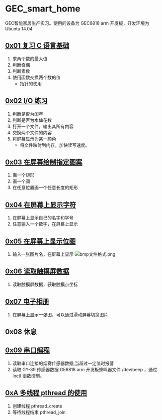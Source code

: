 # GEC_smart_home

GEC智能家居生产实习。使用的设备为 GEC6818 arm 开发板，开发环境为 Ubuntu 14.04

## [0x01 复习 C 语言基础](https://github.com/cxyzzz/GEC_smart_home/tree/master/day_1)

1. 求两个数的最大值
2. 判断奇偶
3. 判断素数
4. 使用函数交换两个数的值
    - 指针的使用

## [0x02 I/O 练习](https://github.com/cxyzzz/GEC_smart_home/tree/master/day_2)

1. 判断是否为闰年
2. 判断是否为水仙花数
3. 打开一个文件。输出其所有内容
4. 交换两个文件的内容
5. 将屏幕显示为某一颜色
    - 将文件映射到内存，加快读写速度。

## [0x03 在屏幕绘制指定图案](https://github.com/cxyzzz/GEC_smart_home/tree/master/day_3)

1. 画一个矩形
2. 画一个圆
3. 在任意位置画一个任意长度的矩形

## [0x04 在屏幕上显示字符](https://github.com/cxyzzz/GEC_smart_home/tree/master/day_4)

1. 在屏幕上显示自己的名字和学号
2. 任意输入一个数字，在屏幕上显示

## [0x05 在屏幕上显示位图](https://github.com/cxyzzz/GEC_smart_home/tree/master/day_5)

1. 输入一张图片名，在屏幕上显示
![bmp文件格式.png](https://i.loli.net/2019/06/27/5d14ba5dd16d076060.png)

## [0x06 读取触摸屏数据](https://github.com/cxyzzz/GEC_smart_home/tree/master/day_6)

1. 读取触摸屏数据，获取触摸点坐标

## [0x07 电子相册](https://github.com/cxyzzz/GEC_smart_home/tree/master/day_7)

1. 在屏幕上显示一张图，可以通过滑动屏幕切换图片

## 0x08 休息

## [0x09 串口编程](https://github.com/cxyzzz/GEC_smart_home/tree/master/day_9)

1. 读取串口连接的烟雾传感器数据,当超过一定值时报警
2. 读取 GY-39 传感器数据
GE6818 arm 开发板蜂鸣器文件 /dev/beep ，通过 ioctl 函数控制。

## [0xA 多线程 pthread 的使用](https://github.com/cxyzzz/GEC_smart_home/tree/master/day_10)

1. 创建线程 pthread_create
2. 等待线程结束 pthread_join
